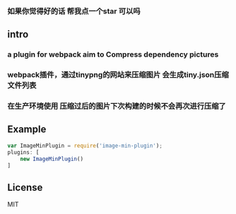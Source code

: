 
### 如果你觉得好的话 帮我点一个star 可以吗

## intro
### a plugin for webpack aim to Compress dependency pictures
### webpack插件，通过tinypng的网站来压缩图片 会生成tiny.json压缩文件列表
### 在生产环境使用 压缩过后的图片下次构建的时候不会再次进行压缩了

## Example

```js
var ImageMinPlugin = require('image-min-plugin');
plugins: [
    new ImageMinPlugin()
]
```

## License
  MIT